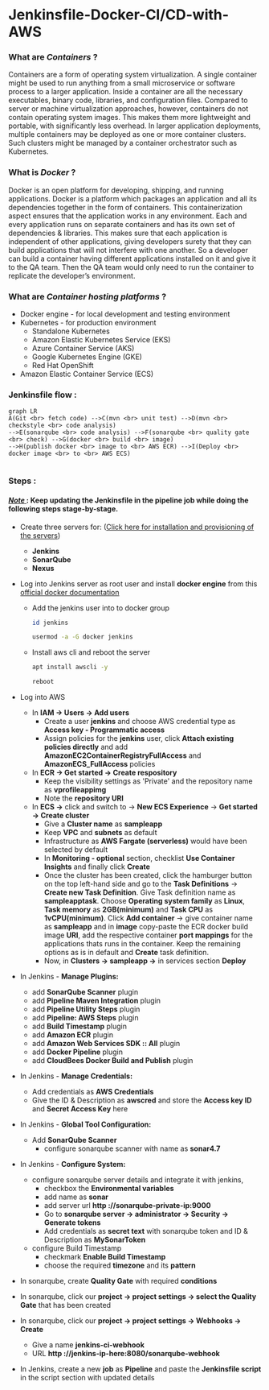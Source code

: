 # Jenkinsfile-Docker-CI/CD-with-AWS
### What are ***Containers*** ?
Containers are a form of operating system virtualization. A single container might be used to run anything from a small microservice or software process to a larger application. Inside a container are all the necessary executables, binary code, libraries, and configuration files. Compared to server or machine virtualization approaches, however, containers do not contain operating system images. This makes them more lightweight and portable, with significantly less overhead. In larger application deployments, multiple containers may be deployed as one or more container clusters. Such clusters might be managed by a container orchestrator such as Kubernetes.

### What is ***Docker*** ?
Docker is an open platform for developing, shipping, and running applications. Docker is a platform which packages an application and all its dependencies together in the form of containers. This containerization aspect ensures that the application works in any environment. Each and every application runs on separate containers and has its own set of dependencies & libraries. This makes sure that each application is independent of other applications, giving developers surety that they can build applications that will not interfere with one another. So a developer can build a container having different applications installed on it and give it to the QA team. Then the QA team would only need to run the container to replicate the developer’s environment.

### What are ***Container hosting platforms*** ?
- Docker engine - for local development and testing environment 
- Kubernetes - for production environment
	- Standalone Kubernetes
	- Amazon Elastic Kubernetes Service (EKS)
	- Azure Container Service (AKS)
	- Google Kubernetes Engine (GKE)
	- Red Hat OpenShift
- Amazon Elastic Container Service (ECS) 

### Jenkinsfile flow :
```mermaid
graph LR
A(Git <br> fetch code) -->C(mvn <br> unit test) -->D(mvn <br> checkstyle <br> code analysis)
-->E(sonarqube <br> code analysis) -->F(sonarqube <br> quality gate <br> check) -->G(docker <br> build <br> image)
-->H(publish docker <br> image to <br> AWS ECR) -->I(Deploy <br> docker image <br> to <br> AWS ECS)
   
```
### Steps :
#### <ins> *Note* </ins>  : Keep updating the Jenkinsfile in the pipeline job while doing the following steps stage-by-stage.
- Create three servers for: ([Click here for installation and provisioning of the servers](https://github.com/yogeshgunasekaran/Automated-Provisioning-Project-2))
    - **Jenkins**
    - **SonarQube**
    - **Nexus**
- Log into Jenkins server as root user and install **docker engine** from this [official docker documentation](https://docs.docker.com/engine/install/#server)
   - Add the jenkins user into to docker group 
       ```sh 
       id jenkins 
       ```
       ```sh 
       usermod -a -G docker jenkins 
       ```
   - Install aws cli and reboot the server
       ```sh 
       apt install awscli -y 
       ```
       ```sh 
       reboot 
       ```
- Log into AWS <br>
    - In **IAM &rarr; Users &rarr; Add users** 
   		- Create a user **jenkins** and choose AWS credential type as **Access key - Programmatic access**  
        - Assign policies for the **jenkins** user, click **Attach existing policies directly** and add **AmazonEC2ContainerRegistryFullAccess** and **AmazonECS_FullAccess** policies
    - In **ECR &rarr; Get started &rarr; Create respository** 
    	- Keep the visibility settings as 'Private' and the repository name as **vprofileappimg**
		- Note the **repository URI** 
    - In **ECS &rarr;** click and switch to &rarr; **New ECS Experience** &rarr; **Get started &rarr; Create cluster**
    	- Give a **Cluster name** as **sampleapp**
		- Keep **VPC** and **subnets** as default
		- Infrastructure as **AWS Fargate (serverless)** would have been selected by default
		- In **Monitoring - optional** section, checklist **Use Container Insights** and finally click **Create**
		- Once the cluster has been created, click the hamburger button on the top left-hand side and go to the **Task Definitions** &rarr; **Create new Task Definition**. Give Task definition name as **sampleapptask**. Choose **Operating system family** as **Linux**, **Task memory** as **2GB(minimum)** and **Task CPU** as **1vCPU(minimum)**. Click **Add container** &rarr; give container name as **sampleapp** and in **image** copy-paste the ECR docker build image **URI**, add the respective container **port mappings** for the applications thats runs in the container. Keep the remaining options as is in default and **Create** task definition.
		- Now, in **Clusters &rarr; sampleapp &rarr;** in services section **Deploy**
 
- In Jenkins - **Manage Plugins:**
  - add **SonarQube Scanner** plugin
  - add **Pipeline Maven Integration** plugin
  - add **Pipeline Utility Steps** plugin
  - add **Pipeline: AWS Steps** plugin
  - add **Build Timestamp** plugin
  - add **Amazon ECR** plugin
  - add **Amazon Web Services SDK :: All** plugin
  - add **Docker Pipeline** plugin
  - add **CloudBees Docker Build and Publish** plugin
  
- In Jenkins - **Manage Credentials:**
  - Add credentials as **AWS Credentials**
  - Give the ID & Description as **awscred** and store the **Access key ID** and **Secret Access Key** here 
- In Jenkins - **Global Tool Configuration:**
  - Add **SonarQube Scanner**
    - configure sonarqube scanner with name as **sonar4.7**
    
- In Jenkins - **Configure System:** <br>
  - configure sonarqube server details and integrate it with jenkins,
    - checkbox the **Environmental variables**
    - add name as **sonar**
    - add server url **http ://sonarqube-private-ip:9000**
    - Go to **sonarqube server &rarr; administrator &rarr; Security &rarr; Generate tokens** 
    - Add credentials as **secret text** with sonarqube token and ID & Description as **MySonarToken**
  - configure Build Timestamp
    - checkmark **Enable Build Timestamp**
    - choose the required **timezone** and its **pattern** 
    
- In sonarqube, create **Quality Gate** with required **conditions**  
- In sonarqube, click our **project &rarr; project settings &rarr; select the Quality Gate** that has been created
- In sonarqube, click our **project &rarr; project settings &rarr; Webhooks &rarr; Create**
    - Give a name **jenkins-ci-webhook**
    - URL **http ://jenkins-ip-here:8080/sonarqube-webhook**
- In Jenkins, create a new **job** as **Pipeline** and paste the **Jenkinsfile script** in the script section with updated details

